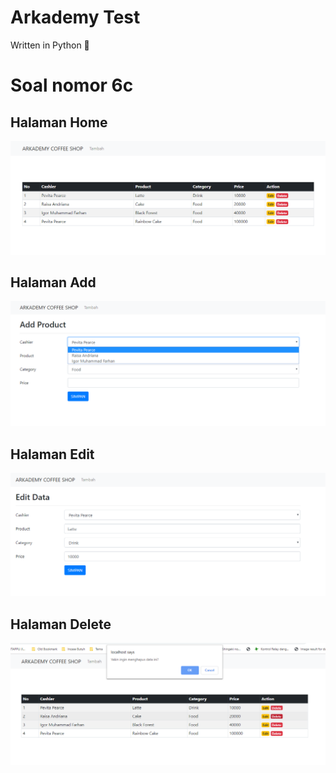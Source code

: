 # Arkademy Test

Written in Python 🐍

<h1>Soal nomor 6c</h1>

<h2>Halaman Home</h2>

![SS 1](https://github.com/IgorMFarhan/arkademy-test/blob/master/capture/home.png)
<h2>Halaman Add</h2>

![SS 1](https://github.com/IgorMFarhan/arkademy-test/blob/master/capture/add.png)
<h2>Halaman Edit</h2>

![SS 1](https://github.com/IgorMFarhan/arkademy-test/blob/master/capture/edit.png)
<h2>Halaman Delete</h2>

![SS 1](https://github.com/IgorMFarhan/arkademy-test/blob/master/capture/delete.png)


